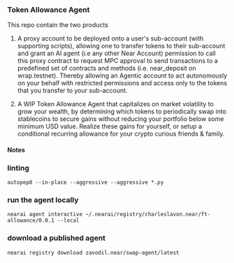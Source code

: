 ### Token Allowance Agent

This repo contain the two products

1. A proxy account to be deployed onto a user's sub-account (with supporting scripts), allowing one to transfer tokens to their sub-account and grant an AI agent (i.e any other Near Account) permission to call this proxy contract to request MPC approval to send transactions to a predefined set of contracts and methods (i.e. near_deposit on wrap.testnet). Thereby allowing an Agentic account to act autonomously on your behalf with restricted permissions and access only to the tokens that you transfer to your sub-account.

2. A WIP Token Allowance Agent that capitalizes on market volatility to grow your wealth, by determining which tokens to periodically swap into stablecoins to secure gains without reducing your portfolio below some minimum USD value. Realize these gains for yourself, or setup a conditional recurring allowance for your crypto curious friends & family.




#### Notes

### linting
`autopep8 --in-place --aggressive --aggressive *.py`

### run the agent locally
`nearai agent interactive ~/.nearai/registry/charleslavon.near/ft-allowance/0.0.1 --local`

### download a published agent
`nearai registry download zavodil.near/swap-agent/latest`



